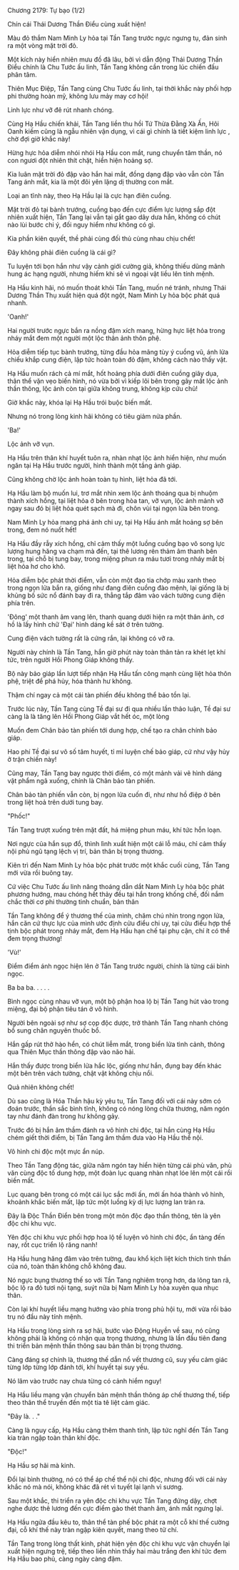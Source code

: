 




Chương 2179: Tự bạo (1/2)


Chín cái Thái Dương Thần Điểu cùng xuất hiện!

Màu đỏ thắm Nam Minh Ly hỏa tại Tần Tang trước ngực ngưng tụ, đản sinh ra một vòng mặt trời đỏ.

Một kích này hiển nhiên mưu đồ đã lâu, bởi vì dẫn động Thái Dương Thần Điểu chính là Chu Tước ấu linh, Tần Tang không cần trong lúc chiến đấu phân tâm.

Thiên Mục Điệp, Tần Tang cùng Chu Tước ấu linh, tại thời khắc này phối hợp phi thường hoàn mỹ, không lưu mảy may cơ hội!

Linh lực như vỡ đê rút nhanh chóng.

Cùng Hạ Hầu chiến khải, Tần Tang liền thu hồi Tứ Thừa Đằng Xà Ấn, Hôi Oanh kiếm cũng là ngẫu nhiên vận dụng, vì cái gì chính là tiết kiệm linh lực , chờ đợi giờ khắc này!

Hừng hực hỏa diễm nhói nhói Hạ Hầu con mắt, rung chuyển tâm thần, nó con ngươi đột nhiên thít chặt, hiển hiện hoảng sợ.

Kia luân mặt trời đỏ đập vào hắn hai mắt, đồng dạng đập vào vẫn còn Tần Tang ánh mắt, kia là một đôi yên lặng dị thường con mắt.

Loại an tĩnh này, theo Hạ Hầu lại là cực hạn điên cuồng.

Mặt trời đỏ tại bành trướng, cuồng bạo đến cực điểm lực lượng sắp đột nhiên xuất hiện, Tần Tang lại vẫn tại gắt gao dây dưa hắn, không có chút nào lùi bước chi ý, đối nguy hiểm như không có gì.

Kia phần kiên quyết, thề phải cùng đối thủ cùng nhau chịu chết!

Đây không phải điên cuồng là cái gì?

Tu luyện tới bọn hắn như vậy cảnh giới cường giả, không thiếu dũng mãnh hung ác hạng người, nhưng hiếm khi sẽ vì ngoại vật liều lên tính mệnh.

Hạ Hầu kinh hãi, nó muốn thoát khỏi Tần Tang, muốn né tránh, nhưng Thái Dương Thần Thụ xuất hiện quá đột ngột, Nam Minh Ly hỏa bộc phát quá nhanh.

'Oanh!'

Hai người trước ngực bắn ra nồng đậm xích mang, hừng hực liệt hỏa trong nháy mắt đem một người một lộc thân ảnh thôn phệ.

Hỏa diễm tiếp tục bành trướng, từng đầu hỏa mãng tùy ý cuồng vũ, ánh lửa chiếu khắp cung điện, lập tức hoàn toàn đỏ đậm, không cách nào thấy vật.

Hạ Hầu muốn rách cả mí mắt, hốt hoảng phía dưới điên cuồng giãy dụa, thân thể vặn vẹo biến hình, nó vừa bởi vì kiếp lôi bên trong gãy mất lộc ảnh thần thông, lộc ảnh còn tại giữa không trung, không kịp cứu chủ!

Giờ khắc này, khóa lại Hạ Hầu trói buộc biến mất.

Nhưng nó trong lòng kinh hãi không có tiêu giảm nửa phần.

'Ba!'

Lộc ảnh vỡ vụn.

Hạ Hầu trên thân khí huyết tuôn ra, nhàn nhạt lộc ảnh hiển hiện, như muốn ngăn tại Hạ Hầu trước người, hình thành một tầng ảnh giáp.

Cũng không chờ lộc ảnh hoàn toàn tụ hình, liệt hỏa đã tới.

Hạ Hầu làm bộ muốn lui, trơ mắt nhìn xem lộc ảnh thoáng qua bị nhuộm thành xích hồng, tại liệt hỏa ở bên trong hòa tan, vỡ vụn, lộc ảnh mảnh vỡ ngay sau đó bị liệt hỏa quét sạch mà đi, chôn vùi tại ngọn lửa bên trong.

Nam Minh Ly hỏa mang phá ảnh chi uy, tại Hạ Hầu ánh mắt hoảng sợ bên trong, đem nó nuốt hết!

Hạ Hầu đầy rẫy xích hồng, chỉ cảm thấy một luồng cuồng bạo vô song lực lượng hung hăng va chạm mà đến, tại thê lương rên thảm âm thanh bên trong, tại chỗ bị tung bay, trong miệng phun ra máu tươi trong nháy mắt bị liệt hỏa hơ cho khô.

Hỏa diễm bộc phát thời điểm, vẫn còn một đạo tia chớp màu xanh theo trong ngọn lửa bắn ra, giống như đang điên cuồng đào mệnh, lại giống là bị khủng bố sức nổ đánh bay đi ra, thẳng tắp đâm vào vách tường cung điện phía trên.

'Đông' một thanh âm vang lên, thanh quang dưới hiện ra một thân ảnh, cơ hồ là lấy hình chữ 'Đại' hình dáng kề sát ở trên tường.

Cung điện vách tường rất là cứng rắn, lại không có vỡ ra.

Người này chính là Tần Tang, hắn giờ phút này toàn thân tản ra khét lẹt khí tức, trên người Hồi Phong Giáp không thấy.

Bộ này bảo giáp lần lượt tiếp nhận Hạ Hầu tấn công mạnh cùng liệt hỏa thôn phệ, triệt để phá hủy, hóa thành hư không.

Thậm chí ngay cả một cái tàn phiến đều không thể bảo tồn lại.

Trước lúc này, Tần Tang cùng Tề đại sư đi qua nhiều lần thảo luận, Tề đại sư càng là là tăng lên Hồi Phong Giáp vắt hết óc, một lòng

Muốn đem Chân bảo tàn phiến tới dung hợp, chế tạo ra chân chính bảo giáp.

Hao phí Tề đại sư vô số tâm huyết, tỉ mỉ luyện chế bảo giáp, cứ như vậy hủy ở trận chiến này!

Cũng may, Tần Tang bay ngược thời điểm, có một mảnh vải vẽ hình dáng vật phẩm ngã xuống, chính là Chân bảo tàn phiến.

Chân bảo tàn phiến vẫn còn, bị ngọn lửa cuốn đi, như như hồ điệp ở bên trong liệt hoả trên dưới tung bay.

"Phốc!"

Tần Tang trượt xuống trên mặt đất, há miệng phun máu, khí tức hỗn loạn.

Nơi ngực của hắn sụp đổ, thình lình xuất hiện một cái lỗ máu, chỉ cảm thấy nội phủ ngũ tạng lệch vị trí, bản thân bị trọng thương.

Kiên trì đến Nam Minh Ly hỏa bộc phát trước một khắc cuối cùng, Tần Tang mới vừa rồi buông tay.

Cứ việc Chu Tước ấu linh năng thoáng dẫn dắt Nam Minh Ly hỏa bộc phát phương hướng, mau chóng hết thảy đều tại hắn trong khống chế, đối nắm chắc thời cơ phi thường tinh chuẩn, bản thân

Tần Tang không để ý thương thế của mình, chăm chú nhìn trong ngọn lửa, hắn căn cứ thực lực của mình ước định cửu điểu chi uy, tại cửu điểu hợp thể tịnh bộc phát trong nháy mắt, đem Hạ Hầu hạn chế tại phụ cận, chí ít có thể đem trọng thương!

'Vù!'

Điểm điểm ánh ngọc hiện lên ở Tần Tang trước người, chính là từng cái bình ngọc.

Ba ba ba. . . . .

Bình ngọc cùng nhau vỡ vụn, một bộ phận hoa lộ bị Tần Tang hút vào trong miệng, đại bộ phận tiêu tán ở vô hình.

Người bên ngoài sợ như sợ cọp độc dược, trở thành Tần Tang nhanh chóng bổ sung chân nguyên thuốc bổ.

Hắn gấp rút thở hào hển, có chút liễm mắt, trong biển lửa tình cảnh, thông qua Thiên Mục thần thông đập vào não hải.

Hắn thấy được trong biển lửa hắc lộc, giống như hắn, đụng bay đến khác một bên trên vách tường, chật vật không chịu nổi.

Quả nhiên không chết!

Dù sao cũng là Hóa Thần hậu kỳ yêu tu, Tần Tang đối với cái này sớm có đoán trước, thần sắc bình tĩnh, không có nóng lòng chữa thương, năm ngón tay như đánh đàn trong hư không gảy.

Trước đó bị hắn âm thầm đánh ra vô hình chi độc, tại hắn cùng Hạ Hầu chém giết thời điểm, bị Tần Tang âm thầm đưa vào Hạ Hầu thể nội.

Vô hình chi độc một mực ẩn núp.

Theo Tần Tang động tác, giữa năm ngón tay hiển hiện từng cái phù văn, phù văn cùng độc tố dung hợp, một đoàn lục quang nhàn nhạt lóe lên một cái rồi biến mất.

Lục quang bên trong có một cái lục sắc mới ấn, mới ấn hóa thành vô hình, khoảnh khắc biến mất, lập tức một luồng kỳ dị lực lượng lan tràn ra.

Đây là Độc Thần Điển bên trong một môn độc đạo thần thông, tên là yên độc chi khu vực.

Yên độc chi khu vực phối hợp hoa lộ tế luyện vô hình chi độc, ẩn tàng đến nay, rốt cục triển lộ răng nanh!

Hạ Hầu hung hăng đâm vào trên tường, đau khổ kịch liệt kích thích tinh thần của nó, toàn thân không chỗ không đau.

Nó ngực bụng thương thế so với Tần Tang nghiêm trọng hơn, da lông tan rã, bộc lộ ra đỏ tươi nội tạng, suýt nữa bị Nam Minh Ly hỏa xuyên qua nhục thân.

Còn lại khí huyết liều mạng hướng vào phía trong phủ hội tụ, mới vừa rồi bảo trụ nó đầu này tính mệnh.

Hạ Hầu trong lòng sinh ra sợ hãi, bước vào Động Huyền về sau, nó cũng không phải là không có nhận qua trọng thương, nhưng là lần đầu tiên đang thi triển bản mệnh thần thông sau bản thân bị trọng thương.

Càng đáng sợ chính là, thương thế dẫn nổ vết thương cũ, suy yếu cảm giác từng lớp từng lớp đánh tới, khí huyết tại suy yếu.

Nó lâm vào trước nay chưa từng có cảnh hiểm nguy!

Hạ Hầu liều mạng vận chuyển bản mệnh thần thông áp chế thương thế, tiếp theo thân thể truyền đến một tia tê liệt cảm giác.

"Đây là. . ."

Càng là nguy cấp, Hạ Hầu càng thêm thanh tỉnh, lập tức nghĩ đến Tần Tang kia tràn ngập toàn thân khí độc.

"Độc!"

Hạ Hầu sợ hãi mà kinh.

Đổi lại bình thường, nó có thể áp chế thể nội chi độc, nhưng đối với cái này khắc nó mà nói, không khác đã rét vì tuyết lại lạnh vì sương.

Sau một khắc, thi triển ra yên độc chi khu vực Tần Tang đứng dậy, chợt nghe được thê lương đến cực điểm gào thét thanh âm, ánh mắt ngưng lại.

Hạ Hầu ngửa đầu kêu to, thân thể tàn phế bộc phát ra một cỗ khí thế cường đại, cỗ khí thế này tràn ngập kiên quyết, mang theo tử chí.

Tần Tang trong lòng thất kinh, phát hiện yên độc chi khu vực vận chuyển lại xuất hiện ngưng trệ, tiếp theo liền nhìn thấy hai màu trắng đen khí tức đem Hạ Hầu bao phủ, càng ngày càng đậm.




